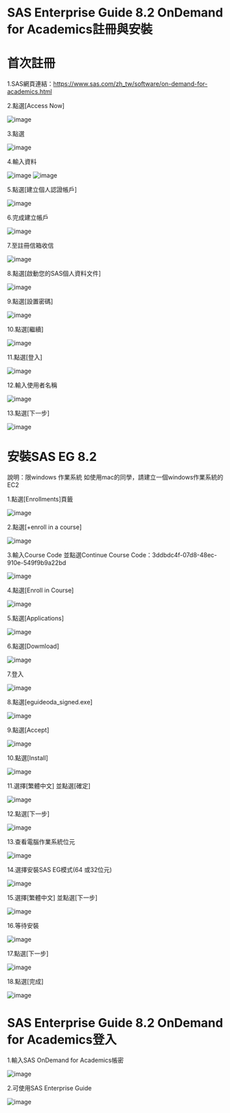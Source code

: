 # SAS Enterprise Guide 8.2 OnDemand for Academics註冊與安裝

# 首次註冊

1.SAS網頁連結：https://www.sas.com/zh_tw/software/on-demand-for-academics.html

2.點選[Access Now]

![image](https://user-images.githubusercontent.com/103306835/163938115-0e51ec7b-2a0f-4684-9677-d23f414c723d.png)

3.點選

![image](https://user-images.githubusercontent.com/103306835/224092611-18f500bc-a967-404d-8ba9-0467aeab8e42.png)

4.輸入資料

![image](https://user-images.githubusercontent.com/103306835/164384072-f4b433d4-a30d-4be0-887a-8f52c49e6752.png)
![image](https://user-images.githubusercontent.com/103306835/164384120-6c520f5e-f7b5-44b6-be71-d86960e6812e.png)

5.點選[建立個人認證帳戶]

![image](https://user-images.githubusercontent.com/103306835/164384262-832b3e21-3989-438b-9e58-a545a512c90b.png)

6.完成建立帳戶

![image](https://user-images.githubusercontent.com/103306835/164384311-04359ad9-7811-459b-bd2b-73c87caa3e9e.png)

7.至註冊信箱收信

![image](https://user-images.githubusercontent.com/103306835/164384402-f9d44b82-7380-4041-b170-08b1f7742fb8.png)

8.點選[啟動您的SAS個人資料文件]

![image](https://user-images.githubusercontent.com/103306835/164384444-5e7a9580-4d9c-417d-9051-59b75e0ee098.png)

9.點選[設置密碼]

![image](https://user-images.githubusercontent.com/103306835/164384478-ac772822-6220-432d-b4b2-3a79c45b6fb7.png)

10.點選[繼續]

![image](https://user-images.githubusercontent.com/103306835/164384531-194c0f1b-c3d5-485c-a130-7604462a1273.png)

11.點選[登入]

![image](https://user-images.githubusercontent.com/103306835/224094840-2e5e4810-b1ed-4c4d-b414-ab878459594d.png)

12.輸入使用者名稱

![image](https://user-images.githubusercontent.com/103306835/164384718-7e4eff44-1244-43ea-b31d-689a327ab413.png)

13.點選[下一步]

![image](https://user-images.githubusercontent.com/103306835/164384762-1d32d3d1-aeef-4f89-9dbb-b631cfedf5e0.png)


# 安裝SAS EG 8.2

說明：限windows 作業系統 如使用mac的同學，請建立一個windows作業系統的EC2

1.點選[Enrollments]頁籤

![image](https://user-images.githubusercontent.com/103306835/224096420-6a0df228-376a-41dd-97fe-b389fadf4ec3.png)

2.點選[+enroll in a course]

![image](https://user-images.githubusercontent.com/103306835/224096642-785343cb-eddb-4ee5-a1ef-4e5701e4b31d.png)

3.輸入Course Code 並點選Continue Course Code：3ddbdc4f-07d8-48ec-910e-549f9b9a22bd

![image](https://user-images.githubusercontent.com/103306835/224096859-40fe51f7-91ac-47d3-88bf-0b42d26a0a78.png)

4.點選[Enroll in Course]

![image](https://user-images.githubusercontent.com/103306835/224097049-5b0f886d-6c26-4583-a49c-5dff450bdfd7.png)

5.點選[Applications]

![image](https://user-images.githubusercontent.com/103306835/224097940-7814dcb4-e307-48ab-a7dd-22b111e8c4ba.png)

6.點選[Dowmload]

![image](https://user-images.githubusercontent.com/103306835/224098348-341dc780-80a7-4a61-9c55-2e641ff71b7c.png)

7.登入

![image](https://user-images.githubusercontent.com/103306835/224098466-9a5f2872-fcb6-41dd-8c11-ae1e9600f762.png)

8.點選[eguideoda_signed.exe]

![image](https://user-images.githubusercontent.com/103306835/224098656-675e938d-8381-4a13-8109-e4064aacf561.png)

9.點選[Accept]

![image](https://user-images.githubusercontent.com/103306835/224098942-0e449837-2d2a-4f32-bdc7-cc129ab09057.png)

10.點選[Install]

![image](https://user-images.githubusercontent.com/103306835/224099028-b3164790-b876-431b-9da5-fb651d2b1b5c.png)

11.選擇[繁體中文] 並點選[確定]

![image](https://user-images.githubusercontent.com/103306835/224099102-5aa5b2d4-a804-435c-b809-c734d6ea2333.png)

12.點選[下一步]

![image](https://user-images.githubusercontent.com/103306835/224099220-ff775dfa-6bca-469a-9429-ff7f443d3620.png)

13.查看電腦作業系統位元 

![image](https://user-images.githubusercontent.com/103306835/224099465-5aabd0bb-a762-44e0-8786-ac0e7a364f16.png)

14.選擇安裝SAS EG模式(64 或32位元)

![image](https://user-images.githubusercontent.com/103306835/224099654-a6a96a3a-ee3e-4561-b24a-63315f408ed9.png)

15.選擇[繁體中文] 並點選[下一步]

![image](https://user-images.githubusercontent.com/103306835/224099731-9131fe02-96ea-4313-be72-389093967ca5.png)

16.等待安裝

![image](https://user-images.githubusercontent.com/103306835/224099906-f9b7d8de-edfa-4c34-b122-85c1152dcd8f.png)

17.點選[下一步]

![image](https://user-images.githubusercontent.com/103306835/224099977-4ace7335-ab0a-474a-b1f8-9de0005f2cd2.png)

18.點選[完成]

![image](https://user-images.githubusercontent.com/103306835/224100035-ed283c65-ed3d-41e5-b281-014600257dcb.png)


# SAS Enterprise Guide 8.2 OnDemand for Academics登入

1.輸入SAS OnDemand for Academics帳密

![image](https://user-images.githubusercontent.com/103306835/224100287-0435194d-4dcf-43b6-bc52-7e5e20826828.png)

2.可使用SAS Enterprise Guide

![image](https://user-images.githubusercontent.com/103306835/224100376-d3b13793-2b36-4063-9dc2-09def81f2620.png)
